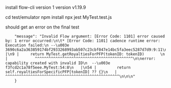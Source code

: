 install flow-cli version 1
version v1.19.9

cd test/emulator
npm install
npx jest MyTest.test.js

should get an error on the final test

```
	"message": "Invalid Flow argument: [Error Code: 1101] error caused by: 1 error occurred:\n\t* [Error Code: 1101] cadence runtime error: Execution failed:\n --\u003e 3690c6a2a363859174bf2933268993ab507c23cbf047e14bc5fa3eec5287d7d9:9:11\n  |\n9 |     return MyTest.getRoyaltiesForPFP(tokenID: tokenID)       \n  |            ^^^^^^^^^^^^^^^^^^^^^^^^^^^^^^^^^^^^^^^^^^^\n\nerror: capability created with invalid ID\n  --\u003e f3fcd2c1a78f5eee.MyTest:54:8\n   |\n54 |         return self.royaltiesForSpecificPFP[tokenID] ?? {}\n   |         ^^^^^^^^^^^^^^^^^^^^^^^^^^^^^^^^^^^^^^^^^^^^^^^^^^\n\n\n"
    }
```
